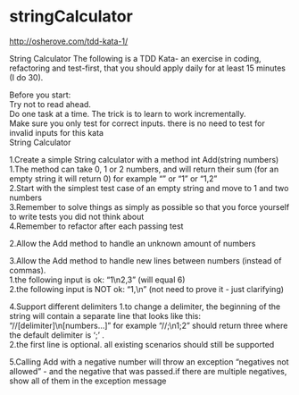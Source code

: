 # stringCalculator
http://osherove.com/tdd-kata-1/

String Calculator
The following is a TDD Kata- an exercise in coding, refactoring and test-first, that you should apply daily for at least 15 minutes (I do 30).

Before you start:<br>
Try not to read ahead.<br>
Do one task at a time. The trick is to learn to work incrementally.<br>
Make sure you only test for correct inputs. there is no need to test for invalid inputs for this kata<br>
String Calculator<br>

1.Create a simple String calculator with a method int Add(string numbers)<br>
  1.The method can take 0, 1 or 2 numbers, and will return their sum (for an empty string it will return 0) for example “” or “1” or “1,2”<br>
  2.Start with the simplest test case of an empty string and move to 1 and two numbers<br>
  3.Remember to solve things as simply as possible so that you force yourself to write tests you did not think about<br>
  4.Remember to refactor after each passing test<br>
  
2.Allow the Add method to handle an unknown amount of numbers

3.Allow the Add method to handle new lines between numbers (instead of commas).<br>
  1.the following input is ok:  “1\n2,3”  (will equal 6)<br>
  2.the following input is NOT ok:  “1,\n” (not need to prove it - just clarifying)<br>
  
4.Support different delimiters
  1.to change a delimiter, the beginning of the string will contain a separate line that looks like this:   “//[delimiter]\n[numbers…]” for example “//;\n1;2” should return three where the default delimiter is ‘;’ .<br>
  2.the first line is optional. all existing scenarios should still be supported
  
5.Calling Add with a negative number will throw an exception “negatives not allowed” - and the negative that was passed.if there are multiple negatives, show all of them in the exception message
